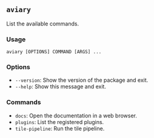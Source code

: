## `aviary`

List the available commands.

### Usage

```
aviary [OPTIONS] COMMAND [ARGS] ...
```

### Options

- `--version`: Show the version of the package and exit.
- `--help`: Show this message and exit.

### Commands

- `docs`: Open the documentation in a web browser.
- `plugins`: List the registered plugins.
- `tile-pipeline`: Run the tile pipeline.
